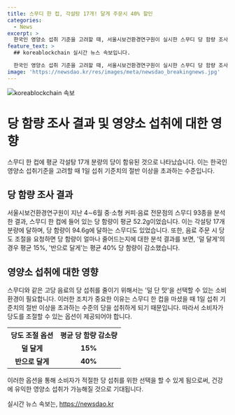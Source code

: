 ```yaml
---
title: 스무디 한 컵, 각설탕 17개! 달게 주문시 40% 할인
categories:
  - News
excerpt: >
  한국인 영양소 섭취 기준을 고려할 때, 서울시보건환경연구원이 실시한 스무디 당 함량 조사 결과가 충격적입니다. 평균 52.2g의 당이 함유된 스무디 한 컵은 각설탕 17개 분량에 달하며, 일일 섭취 기준치의 절반 이상을 초과합니다. 더욱이, 최고 당 함량은 94.6g에 이르는데, 이는 매우 높은 수치입니다. 연구원은 음료 주문 시 당도를 조절할 경우, 당 함량이 평균 15%에서 40%까지 감소한다고 밝혔습니다. 이에 박주성 서울시보건환경연구원장은 스무디와 같은 고당 음료의 당 섭취를 줄이기 위해 덜 단 맛을 선택할 수 있는 소비 환경이 필요하다고 강조했습니다.
feature_text: >
  ## koreablockchain 실시간 뉴스 속보입니다.

  한국인 영양소 섭취 기준을 고려할 때, 서울시보건환경연구원이 실시한 스무디 당 함량 조사 결과가 충격적입니다. 평균 52.2g의 당이 함유된 스무디 한 컵은 각설탕 17개 분량에 달하며, 일일 섭취 기준치의 절반 이상을 초과합니다. 더욱이, 최고 당 함량은 94.6g에 이르는데, 이는 매우 높은 수치입니다. 연구원은 음료 주문 시 당도를 조절할 경우, 당 함량이 평균 15%에서 40%까지 감소한다고 밝혔습니다. 이에 박주성 서울시보건환경연구원장은 스무디와 같은 고당 음료의 당 섭취를 줄이기 위해 덜 단 맛을 선택할 수 있는 소비 환경이 필요하다고 강조했습니다.
image: 'https://newsdao.kr/res/images/meta/newsdao_breakingnews.jpg'
---
```


<p><img src="https://newsdao.kr/res/images/meta/newsdao_breakingnews.jpg" alt="koreablockchain 속보" /></p>

<h1>당 함량 조사 결과 및 영양소 섭취에 대한 영향</h1>

<p data-ke-size="size16">스무디 한 컵에 평균 각설탕 17개 분량의 당이 함유된 것으로 나타났습니다. 이는 한국인 영양소 섭취기준을 고려할 때 1일 섭취 기준치의 절반 이상을 초과하는 수준입니다.</p>

<h2 data-ke-size="size26">당 함량 조사 결과</h2>

<p data-ke-size="size16">서울시보건환경연구원이 지난 4∼6월 중·소형 커피·음료 전문점의 스무디 93종을 분석한 결과, 스무디 한 컵에 들어 있는 당 함량이 평균 52.2g이었습니다. 이는 각설탕 17개 분량에 달하며, 당 함량이 94.6g에 달하는 스무디도 있었습니다. 또한, 음료 주문 시 당도 조절을 요청하면 당 함량이 얼마나 줄어드는지에 대한 분석 결과를 보면, '덜 달게'의 경우 평균 15%, '반으로 달게'는 평균 40% 당 함량이 감소했습니다.</p>

<h2 data-ke-size="size26">영양소 섭취에 대한 영향</h2>

<p data-ke-size="size16">스무디와 같은 고당 음료의 당 섭취를 줄이기 위해서는 '덜 단 맛'을 선택할 수 있는 소비 환경이 필요합니다. 이러한 조치가 중요한 이유는 스무디 한 컵을 마셨을 때 1일 섭취 기준치의 절반 이상을 초과하는 수준의 당을 섭취하게 되기 때문입니다. 따라서 소비자가 당도를 조절할 수 있는 옵션이 제공되어야 합니다.</p>

<table>
  <tr>
    <th>당도 조절 옵션</th>
    <th>평균 당 함량 감소량</th>
  </tr>
  <tr>
    <td style="text-align: center; height: 17px;"><b>덜 달게</b></td>
    <td style="text-align: center; height: 17px;"><b>15%</b></td>
  </tr>
  <tr>
    <td style="text-align: center; height: 17px;"><b>반으로 달게</b></td>
    <td style="text-align: center; height: 17px;"><b>40%</b></td>
  </tr>
</table>

<p data-ke-size="size16">이러한 옵션을 통해 소비자가 적절한 당 섭취를 위한 선택을 할 수 있게 됨으로써, 건강에 유익한 영양소 섭취가 가능해질 것으로 기대됩니다.</p>
실시간 뉴스 속보는, <a href="https://newsdao.kr" rel="dofollow">https://newsdao.kr</a>


